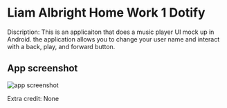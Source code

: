 # Liam Albright Home Work 1 **Dotify**

Discription: This is an applicaiton that does a music player UI mock up  in Android.
the application allows you to change your user name and interact with a back, play, and forward button.
## **App screenshot**

![app screenshot](/img/hw1app.png "app screenshot")

Extra credit:
None
